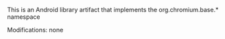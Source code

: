 
This is an Android library artifact that implements the org.chromium.base.* namespace

Modifications: none
